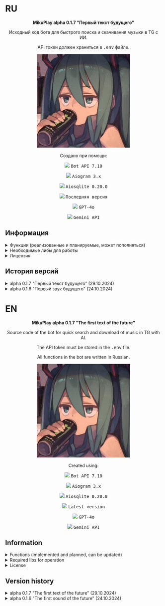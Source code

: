 # RU
<p align="center"><b>MikuPlay alpha 0.1.7 "Первый текст будущего"</b></p>
<p align="center">Исходный код бота для быстрого поиска и скачивания музыки в TG с ИИ.</p>
<p align="center">API токен должен храниться в <tt>.env</tt> файле.</p>

<p align="center">
    <img src="/assets/ava.jpeg" width="300px" height="300px"/>
</p>

<p align="center">Создано при помощи:</p>
<p align="center"><img src="https://img.shields.io/badge/Telegram-2CA5E0?style=for-the-badge&logo=telegram&logoColor=white"/> <tt>Bot API 7.10</tt></p> 
<p align="center"><img src="https://img.shields.io/badge/python-3670A0?style=for-the-badge&logo=python&logoColor=ffdd54"/> <tt>Aiogram 3.x</tt></p>
<p align="center"><img src="https://img.shields.io/badge/sqlite-%2307405e.svg?style=for-the-badge&logo=sqlite&logoColor=white"/> <tt>Aiosqlite 0.20.0</tt></p>
<p align="center"><img src="https://img.shields.io/badge/Visual%20Studio%20Code-0078d7.svg?style=for-the-badge&logo=visual-studio-code&logoColor=white"/> <tt>Последняя версия</tt></p>
<p align="center"><img src="https://img.shields.io/badge/chatGPT-74aa9c?style=for-the-badge&logo=openai&logoColor=white"/> <tt>GPT-4o</tt></p>
<p align="center"><img src="https://img.shields.io/badge/google-4285F4?style=for-the-badge&logo=google&logoColor=white"/> <tt>Gemini API</tt></p>

## Информация
<details>

<summary>Функции (реализованные и планируемые, может пополняться)</summary>

- [x] Inline-поиск треков;
- [x] Добавление аудио-файлов (вплоть до нескольких десятков или 100 штук за раз);
- [x] Замена аудио-файлов и их информации;
- [x] Редактирование сведений добавленного аудио-файла в БД (Исполнителя, название. Не меняет информацию в самом MP3 файле.);
- [x] Удаление трека из поисковой выдачи;
- [x] Добавление администраторов;
- [x] Разжалование администраторов;
- [ ] Создание личных плейлистов;
- [x] Нейросеть с личностью Мику.

</details>
<details>

<summary>Необходимые либы для работы</summary>

1. `aiofiles==24.1.0`
2. `aiogram==3.13.1`
3. `aiohappyeyeballs==2.4.3`
4. `aiohttp==3.10.10`
5. `aiosignal==1.3.1`
6. `aiosqlite==0.20.0`
7. `annotated-types==0.7.0`
8. `attrs==24.2.0`
9. `cachetools==5.5.0`
10. `certifi==2024.8.30`
11. `charset-normalizer==3.4.0`
12. `colorama==0.4.6`
13. `frozenlist==1.4.1`
14. `fuzzywuzzy==0.18.0`
15. `google-ai-generativelanguage==0.6.10`
16. `google-api-core==2.21.0`
17. `google-api-python-client==2.149.0`
18. `google-auth==2.35.0`
19. `google-auth-httplib2==0.2.0`
20. `google-generativeai==0.8.3`
21. `googleapis-common-protos==1.65.0`
22. `greenlet==3.1.1`
23. `grpcio==1.67.0`
24. `grpcio-status==1.67.0`
25. `httplib2==0.22.0`
26. `idna==3.10`
27. `Levenshtein==0.26.0`
28. `magic-filter==1.0.12`
29. `multidict==6.1.0`
30. `propcache==0.2.0`
31. `proto-plus==1.25.0`
32. `protobuf==5.28.3`
33. `pyasn1==0.6.1`
34. `pyasn1_modules==0.4.1`
35. `pydantic==2.9.2`
36. `pydantic_core==2.23.4`
37. `pyparsing==3.2.0`
38. `python-dotenv==1.0.1`
39. `python-Levenshtein==0.26.0`
40. `RapidFuzz==3.10.0`
41. `requests==2.32.3`
42. `rsa==4.9`
43. `SQLAlchemy==2.0.36`
44. `tqdm==4.66.5`
45. `typing_extensions==4.12.2`
46. `uritemplate==4.1.1`
47. `urllib3==2.2.3`
48. `yarl==1.15.5`

</details>
<details>

<summary>Лицензия</summary>

MIT License

Copyright (c) 2024 Meme Corp

Данная лицензия разрешает лицам, получившим копию данного программного обеспечения и сопутствующей документации (далее — Программное обеспечение), безвозмездно использовать Программное обеспечение без ограничений, включая неограниченное право на использование, копирование, изменение, слияние, публикацию, распространение, сублицензирование и/или продажу копий Программного обеспечения, а также лицам, которым предоставляется данное Программное обеспечение, при соблюдении следующих условий:

Указанное выше уведомление об авторском праве и данные условия должны быть включены во все копии или значимые части данного Программного обеспечения.

ДАННОЕ ПРОГРАММНОЕ ОБЕСПЕЧЕНИЕ ПРЕДОСТАВЛЯЕТСЯ «КАК ЕСТЬ», БЕЗ КАКИХ-ЛИБО ГАРАНТИЙ, ЯВНО ВЫРАЖЕННЫХ ИЛИ ПОДРАЗУМЕВАЕМЫХ, ВКЛЮЧАЯ ГАРАНТИИ ТОВАРНОЙ ПРИГОДНОСТИ, СООТВЕТСТВИЯ ПО ЕГО КОНКРЕТНОМУ НАЗНАЧЕНИЮ И ОТСУТСТВИЯ НАРУШЕНИЙ, НО НЕ ОГРАНИЧИВАЯСЬ ИМИ. НИ В КАКОМ СЛУЧАЕ АВТОРЫ ИЛИ ПРАВООБЛАДАТЕЛИ НЕ НЕСУТ ОТВЕТСТВЕННОСТИ ПО КАКИМ-ЛИБО ИСКАМ, ЗА УЩЕРБ ИЛИ ПО ИНЫМ ТРЕБОВАНИЯМ, В ТОМ ЧИСЛЕ, ПРИ ДЕЙСТВИИ КОНТРАКТА, ДЕЛИКТЕ ИЛИ ИНОЙ СИТУАЦИИ, ВОЗНИКШИМ ИЗ-ЗА ИСПОЛЬЗОВАНИЯ ПРОГРАММНОГО ОБЕСПЕЧЕНИЯ ИЛИ ИНЫХ ДЕЙСТВИЙ С ПРОГРАММНЫМ ОБЕСПЕЧЕНИЕМ.

</details>

## История версий
<details>

<summary>alpha 0.1.7 "Первый текст будущего" (29.10.2024)</summary>

Первое обновление, включающее в себя:
* ИИ с личностью Мику на основе Gemini API;
* Возможность сбросить историю диалога с ИИ;
* Улучшенный поиск с помощью либы `re`;
* Прочие правки и улучшения взаимодействия пользователя с меню и текстом.


</details>
<details>

<summary>alpha 0.1.6 "Первый звук будущего" (24.10.2024)</summary>

Самая первая публично выпущенная версия с базовым функционалом:
* Inline-поиск треков;
* Добавление аудио-файлов (вплоть до нескольких десятков или 100 штук за раз);
* Замена аудио-файлов и их информации;
* Редактирование сведений добавленного аудио-файла в БД (Исполнителя, название. Не меняет информацию в самом MP3 файле.);
* Удаление трека из поисковой выдачи;
* Добавление администраторов;
* Разжалование администраторов.

</details>

# EN
<p align="center"><b>MikuPlay alpha 0.1.7 "The first text of the future"</b></p>
<p align="center">Source code of the bot for quick search and download of music in TG with AI.</p>
<p align="center">The API token must be stored in the <tt>.env</tt> file.</p>
<p align="center">All functions in the bot are written in Russian.</p>

<p align="center">
    <img src="/assets/ava.jpeg" width="300px" height="300px"/>
</p>

<p align="center">Created using:</p>
<p align="center"><img src="https://img.shields.io/badge/Telegram-2CA5E0?style=for-the-badge&logo=telegram&logoColor=white"/> <tt>Bot API 7.10</tt></p> 
<p align="center"><img src="https://img.shields.io/badge/python-3670A0?style=for-the-badge&logo=python&logoColor=ffdd54"/> <tt>Aiogram 3.x</tt></p>
<p align="center"><img src="https://img.shields.io/badge/sqlite-%2307405e.svg?style=for-the-badge&logo=sqlite&logoColor=white"/> <tt>Aiosqlite 0.20.0</tt></p>
<p align="center"><img src="https://img.shields.io/badge/Visual%20Studio%20Code-0078d7.svg?style=for-the-badge&logo=visual-studio-code&logoColor=white"/> <tt>Latest version</tt></p>
<p align="center"><img src="https://img.shields.io/badge/chatGPT-74aa9c?style=for-the-badge&logo=openai&logoColor=white"/> <tt>GPT-4o</tt></p>
<p align="center"><img src="https://img.shields.io/badge/google-4285F4?style=for-the-badge&logo=google&logoColor=white"/> <tt>Gemini API</tt></p>

## Information
<details>

<summary>Functions (implemented and planned, can be updated)</summary>

- [x] Inline-search tracks;
- [x] Adding audio files (up to several dozen or 100 pieces at a time);
- [x] Replacing audio files and their information;
- [x] Edit information about the added audio file in the database (Artist, name. Doesn't change the information in the MP3 file itself.);
- [x] Deleting a track from the search results;
- [x] Adding administrators;
- [x] Deleting administrators;
- [ ] Creating personal playlists;
- [x] AI with the Miku identity.

</details>
<details>

<summary>Required libs for operation</summary>

1. `aiofiles==24.1.0`
2. `aiogram==3.13.1`
3. `aiohappyeyeballs==2.4.3`
4. `aiohttp==3.10.10`
5. `aiosignal==1.3.1`
6. `aiosqlite==0.20.0`
7. `annotated-types==0.7.0`
8. `attrs==24.2.0`
9. `cachetools==5.5.0`
10. `certifi==2024.8.30`
11. `charset-normalizer==3.4.0`
12. `colorama==0.4.6`
13. `frozenlist==1.4.1`
14. `fuzzywuzzy==0.18.0`
15. `google-ai-generativelanguage==0.6.10`
16. `google-api-core==2.21.0`
17. `google-api-python-client==2.149.0`
18. `google-auth==2.35.0`
19. `google-auth-httplib2==0.2.0`
20. `google-generativeai==0.8.3`
21. `googleapis-common-protos==1.65.0`
22. `greenlet==3.1.1`
23. `grpcio==1.67.0`
24. `grpcio-status==1.67.0`
25. `httplib2==0.22.0`
26. `idna==3.10`
27. `Levenshtein==0.26.0`
28. `magic-filter==1.0.12`
29. `multidict==6.1.0`
30. `propcache==0.2.0`
31. `proto-plus==1.25.0`
32. `protobuf==5.28.3`
33. `pyasn1==0.6.1`
34. `pyasn1_modules==0.4.1`
35. `pydantic==2.9.2`
36. `pydantic_core==2.23.4`
37. `pyparsing==3.2.0`
38. `python-dotenv==1.0.1`
39. `python-Levenshtein==0.26.0`
40. `RapidFuzz==3.10.0`
41. `requests==2.32.3`
42. `rsa==4.9`
43. `SQLAlchemy==2.0.36`
44. `tqdm==4.66.5`
45. `typing_extensions==4.12.2`
46. `uritemplate==4.1.1`
47. `urllib3==2.2.3`
48. `yarl==1.15.5`

</details>
<details>

<summary>License</summary>

MIT License

Copyright (c) 2024 Meme Corp

Permission is hereby granted, free of charge, to any person obtaining a copy
of this software and associated documentation files (the "Software"), to deal
in the Software without restriction, including without limitation the rights
to use, copy, modify, merge, publish, distribute, sublicense, and/or sell
copies of the Software, and to permit persons to whom the Software is
furnished to do so, subject to the following conditions:

The above copyright notice and this permission notice shall be included in all
copies or substantial portions of the Software.

THE SOFTWARE IS PROVIDED "AS IS", WITHOUT WARRANTY OF ANY KIND, EXPRESS OR
IMPLIED, INCLUDING BUT NOT LIMITED TO THE WARRANTIES OF MERCHANTABILITY,
FITNESS FOR A PARTICULAR PURPOSE AND NONINFRINGEMENT. IN NO EVENT SHALL THE
AUTHORS OR COPYRIGHT HOLDERS BE LIABLE FOR ANY CLAIM, DAMAGES OR OTHER
LIABILITY, WHETHER IN AN ACTION OF CONTRACT, TORT OR OTHERWISE, ARISING FROM,
OUT OF OR IN CONNECTION WITH THE SOFTWARE OR THE USE OR OTHER DEALINGS IN THE
SOFTWARE.

</details>

## Version history
<details>

<summary>alpha 0.1.7 "The first text of the future" (29.10.2024)</summary>

The first update that includes:
* AI with Miku's identity based on the Gemini API;
* Ability to reset the dialog history with AI;
* Improved search with the `re`library;
* Other edits and improvements to the user's interaction with the menu and text.


</details>
<details>

<summary>alpha 0.1.6 "The first sound of the future" (24.10.2024)</summary>

The very first publicly released version with basic functionality:
* Inline-search tracks;
* Adding audio files (up to several dozen or 100 pieces at a time);
* Replacing audio files and their information;
* Edit information about the added audio file in the database (Artist, name. Doesn't change the information in the MP3 file itself.);
* Deleting a track from the search results;
* Adding administrators;
* Deleting administrators.

</details>
